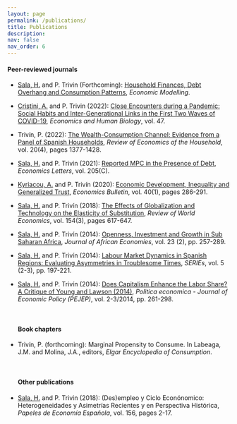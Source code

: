 ```yaml
---
layout: page
permalink: /publications/
title: Publications
description: 
nav: false
nav_order: 6
---
```


<!-- _pages/publications.md -->


  <h4>Peer-reviewed journals</h4>

  
  - [Sala, H.](https://espainnova.uab.cat/es/hector_sala) and P. Trivin (Forthcoming): [Household Finances, Debt Overhang and Consumption Patterns](https://www.sciencedirect.com/science/article/pii/S0264999324001937), *Economic Modelling*.

 - [Cristini, A.](https://didattica-rubrica.unibg.it/ugov/person/3083) and P. Trivin (2022): [Close Encounters during a Pandemic: Social Habits and Inter-Generational Links in the First Two Waves of COVID-19](https://www.sciencedirect.com/science/article/pii/S1570677X22000764), *Economics and Human Biology*, vol. 47.

 - Trivín, P. (2022): [The Wealth-Consumption Channel: Evidence from a Panel of Spanish Households](https://link.springer.com/article/10.1007/s11150-021-09586-3), *Review of Economics of the Household*, vol. 20(4), pages 1377-1428.

- [Sala, H.](https://espainnova.uab.cat/es/hector_sala) and P. Trivin (2021): [Reported MPC in the Presence of Debt](https://www.sciencedirect.com/science/article/pii/S0165176521002068), *Economics Letters*, vol. 205(C).

- [Kyriacou, A.](https://www.udg.edu/ca/directori/pagina-personal?ID=2001744&language=es-ES) and P. Trivín (2020): [Economic Development, Inequality and Generalized Trust](http://www.accessecon.com/Pubs/EB/2020/Volume40/EB-20-V40-I1-P26.pdf), *Economics Bulletin*, vol. 40(1), pages 286-291.

- [Sala, H.](https://espainnova.uab.cat/es/hector_sala) and P. Trivín (2018): [The Effects of Globalization and Technology on the Elasticity of Substitution](https://link.springer.com/article/10.1007/s10290-018-0315-7), *Review of World Economics*, vol. 154(3), pages 617-647.

- [Sala, H.](https://espainnova.uab.cat/es/hector_sala) and P. Trivín (2014): [Openness, Investment and Growth in Sub Saharan Africa](https://academic.oup.com/jae/article-abstract/23/2/257/675146?redirectedFrom=fulltext), *Journal of African Economies*, vol. 23 (2), pp. 257-289.

- [Sala, H.](https://espainnova.uab.cat/es/hector_sala) and P. Trivín (2014): [Labour Market Dynamics in Spanish Regions: Evaluating Asymmetries in Troublesome Times](https://link.springer.com/article/10.1007/s13209-014-0106-x), *SERIEs*, vol. 5 (2-3), pp. 197-221.

- [Sala, H.](https://espainnova.uab.cat/es/hector_sala) and P. Trivín (2014): [Does Capitalism Enhance the Labor Share? A Critique of Young and Lawson (2014)](https://www.rivisteweb.it/doi/10.1429/80195), *Politica economica - Journal of Economic Policy (PEJEP)*, vol. 2-3/2014, pp. 261-298.


  <br>

  <h4>Book chapters</h4>

- Trivín, P. (forthcoming): Marginal Propensity to Consume. In Labeaga, J.M. and Molina, J.A.,
editors, *Elgar Encyclopedia of Consumption*.

  <br>

  <h4>Other publications</h4>

- [Sala, H.](https://espainnova.uab.cat/es/hector_sala) and P. Trivin (2018): (Des)empleo y Ciclo Econónomico: Heterogeneidades y Asimetrías Recientes y en Perspectiva Histórica, *Papeles de Economía Española*, vol. 156, pages 2-17.